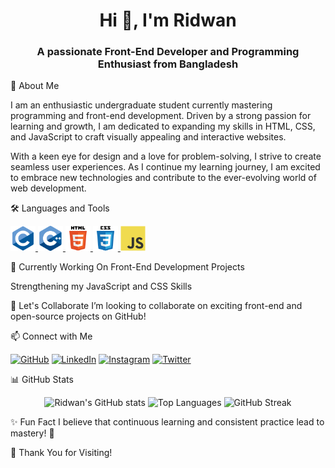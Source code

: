 <h1 align="center">Hi 👋, I'm Ridwan</h1> <h3 align="center">A passionate Front-End Developer and Programming Enthusiast from Bangladesh</h3>
🌟 About Me

I am an enthusiastic undergraduate student currently mastering programming and front-end development.
Driven by a strong passion for learning and growth, I am dedicated to expanding my skills in HTML, CSS, and JavaScript to craft visually appealing and interactive websites.

With a keen eye for design and a love for problem-solving, I strive to create seamless user experiences.
As I continue my learning journey, I am excited to embrace new technologies and contribute to the ever-evolving world of web development.

🛠️ Languages and Tools
<p align="left"> <a href="https://www.cprogramming.com/" target="_blank" rel="noreferrer"> <img src="https://raw.githubusercontent.com/devicons/devicon/master/icons/c/c-original.svg" alt="C" width="40" height="40"/> </a> <a href="https://www.w3schools.com/cpp/" target="_blank" rel="noreferrer"> <img src="https://raw.githubusercontent.com/devicons/devicon/master/icons/cplusplus/cplusplus-original.svg" alt="C++" width="40" height="40"/> </a> <a href="https://www.w3schools.com/html/" target="_blank" rel="noreferrer"> <img src="https://raw.githubusercontent.com/devicons/devicon/master/icons/html5/html5-original-wordmark.svg" alt="HTML5" width="40" height="40"/> </a> <a href="https://www.w3schools.com/css/" target="_blank" rel="noreferrer"> <img src="https://raw.githubusercontent.com/devicons/devicon/master/icons/css3/css3-original-wordmark.svg" alt="CSS3" width="40" height="40"/> </a> <a href="https://developer.mozilla.org/en-US/docs/Web/JavaScript" target="_blank" rel="noreferrer"> <img src="https://raw.githubusercontent.com/devicons/devicon/master/icons/javascript/javascript-original.svg" alt="JavaScript" width="40" height="40"/> </a> </p>
🚀 Currently Working On
Front-End Development Projects

Strengthening my JavaScript and CSS Skills

🤝 Let's Collaborate
I’m looking to collaborate on exciting front-end and open-source projects on GitHub!

📫 Connect with Me
<p align="left"> <a href="https://github.com/RidwanSupon" target="_blank"><img src="https://img.shields.io/badge/GitHub-000?style=for-the-badge&logo=github&logoColor=white" alt="GitHub"/></a> <a href="https://www.linkedin.com/in/md-ridwanur-r-mazumder-4a8298155/" target="_blank"><img src="https://img.shields.io/badge/LinkedIn-0077B5?style=for-the-badge&logo=linkedin&logoColor=white" alt="LinkedIn"/></a> <a href="https://www.instagram.com/ridwan_supon/" target="_blank"><img src="https://img.shields.io/badge/Instagram-E4405F?style=for-the-badge&logo=instagram&logoColor=white" alt="Instagram"/></a> <a href="https://twitter.com/MdRidwanur14044" target="_blank"><img src="https://img.shields.io/badge/Twitter-1DA1F2?style=for-the-badge&logo=twitter&logoColor=white" alt="Twitter"/></a> </p>
📊 GitHub Stats
<p align="center"> <img src="https://github-readme-stats.vercel.app/api?username=RidwanSupon&show_icons=true&theme=tokyonight" alt="Ridwan's GitHub stats"/> <img src="https://github-readme-stats.vercel.app/api/top-langs/?username=RidwanSupon&layout=compact&theme=tokyonight" alt="Top Languages"/> <img src="https://streak-stats.demolab.com/?user=RidwanSupon&theme=tokyonight" alt="GitHub Streak"/> </p>
✨ Fun Fact
I believe that continuous learning and consistent practice lead to mastery! 🚀

🚀 Thank You for Visiting!
